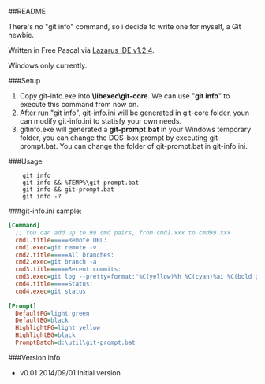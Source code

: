 ##README

There's no "git info" command, so i decide to write one for myself, a Git newbie.

Written in Free Pascal via [Lazarus IDE v1.2.4](http://www.lazarus.freepascal.org/).

Windows only currently.

###Setup
1. Copy git-info.exe into **<Git install folder>\libexec\git-core**. We can use "**git info**" to execute this command from now on.
2. After run "git info", git-info.ini will be generated in git-core folder, youn can modify git-info.ini to statisfy your own needs.
3. gitinfo.exe will generated a **git-prompt.bat** in your Windows temporary folder, you can change the DOS-box prompt by executing git-prompt.bat. You can change the folder of git-prompt.bat in git-info.ini.

###Usage
```batchfile
    git info
    git info && %TEMP%\git-prompt.bat
    git info && git-prompt.bat
    git info -?
```

###git-info.ini sample:
```INI
[Command]
  ;; You can add up to 99 cmd pairs, from cmd1.xxx to cmd99.xxx
  cmd1.title=====Remote URL:
  cmd1.exec=git remote -v
  cmd2.title=====All branches:
  cmd2.exec=git branch -a
  cmd3.title=====Recent commits:
  cmd3.exec=git log --pretty=format:"%C(yellow)%h %C(cyan)%ai %C(bold green)[%cn]%C(bold red)%d %C(bold green)%s%C(reset)" -10  --abbrev-commit --abbrev=4 
  cmd4.title=====Status:
  cmd4.exec=git status
  
[Prompt]
  DefaultFG=light green
  DefaultBG=black
  HighlightFG=light yellow
  HighlightBG=black
  PromptBatch=d:\util\git-prompt.bat
```

###Version info
* v0.01 2014/09/01 Initial version
